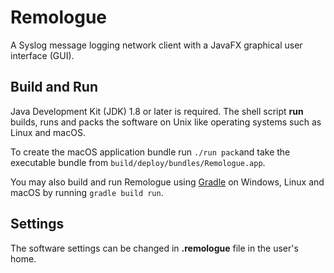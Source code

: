 # Remologue
A Syslog message logging network client with a JavaFX graphical user interface (GUI).
## Build and Run
Java Development Kit (JDK) 1.8 or later is required.
The shell script **run** builds, runs and packs the software on Unix like
operating systems such as Linux and macOS.

To create the macOS application bundle run ```./run pack```and take the executable bundle from `build/deploy/bundles/Remologue.app`.

You may also build and run Remologue using [Gradle](https://en.wikipedia.org/wiki/Gradle) on Windows, Linux and macOS by running ```gradle build run```.

## Settings
The software settings can be changed in **.remologue** file in the user's home.
